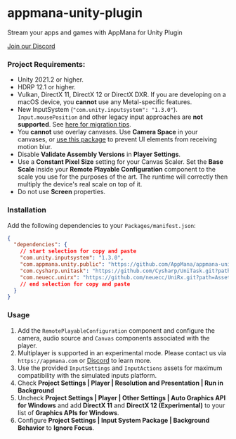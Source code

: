 # appmana-unity-plugin

Stream your apps and games with AppMana for Unity Plugin

[Join our Discord](https://discord.gg/sTSzaHSJWV)

### Project Requirements:

 - Unity 2021.2 or higher.
 - HDRP 12.1 or higher.
 - Vulkan, DirectX 11, DirectX 12 or DirectX DXR. If you are developing on a macOS device, you **cannot** use any Metal-specific features.
 - New InputSystem (`"com.unity.inputsystem": "1.3.0"`). `Input.mousePosition` and other legacy input approaches are **not supported**. See [here for migration tips](https://docs.unity3d.com/Packages/com.unity.inputsystem@1.3/manual/Migration.html).
 - You **cannot** use overlay canvases. Use **Camera Space** in your canvases, or [use this package](https://github.com/alelievr/HDRP-UI-Camera-Stacking) to prevent UI elements from receiving motion blur.
 - Disable **Validate Assembly Versions** in **Player Settings**.
 - Use a **Constant Pixel Size** setting for your Canvas Scaler. Set the **Base Scale** inside your **Remote Playable Configuration** component to the scale you use for the purposes of the art. The runtime will correctly then multiply the device's real scale on top of it.
 - Do not use **Screen** properties.

### Installation

Add the following dependencies to your `Packages/manifest.json`:

```json
{
  "dependencies": {
    // start selection for copy and paste
    "com.unity.inputsystem": "1.3.0",
    "com.appmana.unity.public": "https://github.com/AppMana/appmana-unity-plugin.git",
    "com.cysharp.unitask": "https://github.com/Cysharp/UniTask.git?path=src/UniTask/Assets/Plugins/UniTask",
    "com.neuecc.unirx": "https://github.com/neuecc/UniRx.git?path=Assets/Plugins/UniRx/Scripts",
    // end selection for copy and paste
  }
}
```

### Usage

 1. Add the `RemotePlayableConfiguration` component and configure the camera, audio source and `Canvas` components associated with the player.
 3. Multiplayer is supported in an experimental mode. Please contact us via `https://appmana.com` or [Discord](https://discord.gg/sTSzaHSJWV) to learn more. 
 4. Use the provided `InputSettings` and `InputActions` assets for maximum compatibility with the simulated inputs platform.
 5. Check **Project Settings | Player | Resolution and Presentation | Run in Background**
 6. Uncheck  **Project Settings | Player | Other Settings | Auto Graphics API for Windows** and add **DirectX 11** and **DirectX 12 (Experimental)** to your list of **Graphics APIs for Windows**.
 7. Configure **Project Settings | Input System Package | Background Behavior** to **Ignore Focus**.
